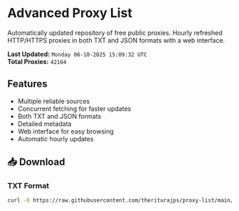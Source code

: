 # Advanced Proxy List

Automatically updated repository of free public proxies. Hourly refreshed HTTP/HTTPS proxies in both TXT and JSON formats with a web interface.

**Last Updated:** `Monday 06-10-2025 15:09:32 UTC`  
**Total Proxies:** `42164`

## Features
- Multiple reliable sources
- Concurrent fetching for faster updates
- Both TXT and JSON formats
- Detailed metadata
- Web interface for easy browsing
- Automatic hourly updates

## 📥 Download

### TXT Format
```bash
curl -O https://raw.githubusercontent.com/theriturajps/proxy-list/main/proxies.txt